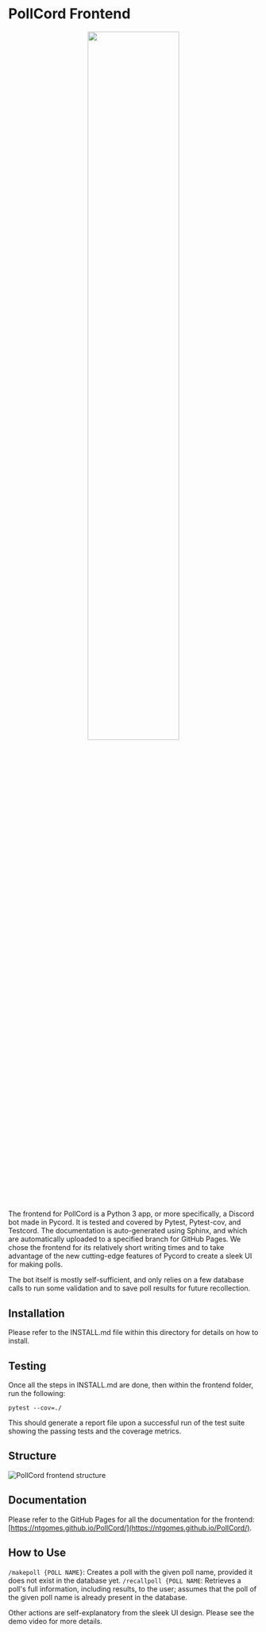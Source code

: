 # PollCord Frontend

<p align="center"><img width=60.5% src="https://docs.pycord.dev/en/stable/_images/snake_dark.svg"></p>

The frontend for PollCord is a Python 3 app, or more specifically, a Discord bot made in Pycord. It is tested and covered by Pytest, Pytest-cov, and Testcord. The documentation is auto-generated using Sphinx, and which are automatically uploaded to a specified branch for GitHub Pages. We chose the frontend for its relatively short writing times and to take advantage of the new cutting-edge features of Pycord to create a sleek UI for making polls.

The bot itself is mostly self-sufficient, and only relies on a few database calls to run some validation and to save poll results for future recollection.

## Installation
Please refer to the INSTALL.md file within this directory for details on how to install.

## Testing
Once all the steps in INSTALL.md are done, then within the frontend folder, run the following:
```
pytest --cov=./
```

This should generate a report file upon a successful run of the test suite showing the passing tests and the coverage metrics.

## Structure
![PollCord frontend structure](https://user-images.githubusercontent.com/45674454/194627446-71c1c0b4-d16f-411f-bdf3-d7a0102c6741.png)

## Documentation
Please refer to the GitHub Pages for all the documentation for the frontend: [https://ntgomes.github.io/PollCord/](https://ntgomes.github.io/PollCord/).

## How to Use
`/makepoll {POLL NAME}`: Creates a poll with the given poll name, provided it does not exist in the database yet.
`/recallpoll {POLL NAME`: Retrieves a poll's full information, including results, to the user; assumes that the poll of the given poll name is already present in the database.

Other actions are self-explanatory from the sleek UI design. Please see the demo video for more details.
